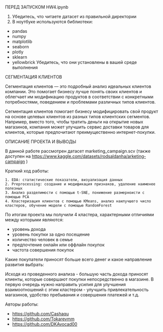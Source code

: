 ПЕРЕД ЗАПУСКОМ HW4.ipynb

1. Убедитесь, что читаете датасет из правильной директории
2. В ноутбуке используются библиотеки:
- pandas
- numpy
- matplotlib
- seaborn
- plotly
- sklearn
- yellowbrick
Убедитесь, что они установлены в вашей среде выполнения


СЕГМЕНТАЦИЯ КЛИЕНТОВ

Сегментация клиентов — это подробный анализ идеальных клиентов компании. 
Это помогает бизнесу лучше понять своих клиентов и облегчает им модификацию продуктов в соответствии с конкретными потребностями, 
поведением и проблемами различных типов клиентов.

Сегментация клиентов помогает бизнесу модифицировать свой продукт на основе целевых клиентов из разных типов клиентских сегментов. 
Например, вместо того, чтобы тратить деньги на открытие новых магазинов, компания может улучшить сервис доставки товаров для клиентов, которые предпочитают преимущественно интернет-покупки.


ОПИСАНИЕ ПРОЕКТА И ВЫВОДЫ

В данной работе рассмотрен датасет marketing_campaign.scv (также доступен на https://www.kaggle.com/datasets/rodsaldanha/arketing-campaign )

Краткий ход работы:

    1. EDA: статистические показатели, визуализация данных
    2. Preprocessing: создание и модификация признаков, удаление наименее полезных
    3. Анализ разделимости с помощью t-SNE, понижение размерноисти с помощью PCA
    4. Кластеризация клиентов с помощью KMeans, анализ наилучшего число кластеров, обучение модели с помощью RandomForest

По итогам проекта мы получили 4 кластера, характерными отличиями между которыми являются:

 - уровень дохода
 - уровень покупки за одно посещение
 - количество человек в семье
 - предпочтение онлайн или оффлайн покупок
 - частота совершения покупок

Какие покупатели приносят больше всего денег и какое направление развития выбрать:

Исходя из проведенного анализа - большую часть дохода приносят клиенты, которые совершают покупки непосредственно в магазине.
В первую очередь нужно направить усилия для улучшения взаимоотношений с этим кластером - улучшить привлекательность магазинов, удобство пребывания и совершения платежей и т.д.



Авторы работы:
- https://github.com/Cashaqu
- https://github.com/Tokarevmm
- https://github.com/DKAvocad00

